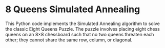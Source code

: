 # 8 Queens Simulated Annealing
This Python code implements the Simulated Annealing algorithm to solve the classic Eight Queens Puzzle. The puzzle involves placing eight chess queens on an 8×8 chessboard such that no two queens threaten each other; they cannot share the same row, column, or diagonal.
